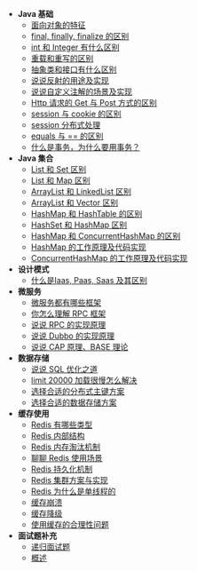 * **Java 基础**
  * [面向对象的特征](interview/面向对象的特征.md)
  * [final, finally, finalize 的区别](interview/final-finally-finalize-的区别.md)
  * [int 和 Integer 有什么区别](interview/int-和-Integer-有什么区别.md)
  * [重载和重写的区别](interview/重载和重写的区别.md)
  * [抽象类和接口有什么区别](interview/抽象类和接口有什么区别.md)
  * [说说反射的用途及实现](interview/说说反射的用途及实现.md)
  * [说说自定义注解的场景及实现](interview/说说自定义注解的场景及实现.md)
  * [Http 请求的 Get 与 Post 方式的区别](interview/Http-请求的-Get-与-Post-方式的区别.md)
  * [session 与 cookie 的区别](interview/session-与-cookie-的区别.md)
  * [session 分布式处理](interview/session-分布式处理.md)
  * [equals 与 == 的区别](interview/equals-与-==-的区别.md)
  * [什么是事务，为什么要用事务？](interview/什么是事务-为什么要用事务.md)
* **Java 集合**
  * [List 和 Set 区别](interview/List-和-Set-区别.md)
  * [List 和 Map 区别](interview/List-和-Map-区别.md)
  * [ArrayList 和 LinkedList 区别](interview/ArrayList-和-LinkedList-区别.md)
  * [ArrayList 和 Vector 区别](interview/ArrayList-和-Vector-区别.md)
  * [HashMap 和 HashTable 的区别](interview/HashMap-和-HashTable-的区别.md)
  * [HashSet 和 HashMap 区别](interview/HashSet-和-HashMap-区别.md)
  * [HashMap 和 ConcurrentHashMap 的区别](interview/HashMap-和-ConcurrentHashMap-的区别.md)
  * [HashMap 的工作原理及代码实现](interview/HashMap-的工作原理及代码实现.md)
  * [ConcurrentHashMap 的工作原理及代码实现](interview/ConcurrentHashMap-的工作原理及代码实现.md)
* **设计模式**
  * [什么是Iaas, Paas, Saas 及其区别](interview/什么是Iaas-Paas-Saas-及其区别.md)
* **微服务**
  * [微服务都有哪些框架](interview/微服务都有哪些框架.md)
  * [你怎么理解 RPC 框架](interview/你怎么理解-RPC-框架.md)
  * [说说 RPC 的实现原理](interview/说说-RPC-的实现原理.md)
  * [说说 Dubbo 的实现原理](interview/说说-Dubbo-的实现原理.md)
  * [说说 CAP 原理、BASE 理论](interview/说说-CAP-原理、-BASE-理论.md)
* **数据存储**
  * [说说 SQL 优化之道](interview/说说-SQL-优化之道.md)
  * [limit 20000 加载很慢怎么解决](interview/limit-20000-加载很慢怎么解决.md)
  * [选择合适的分布式主键方案](interview/选择合适的分布式主键方案.md)
  * [选择合适的数据存储方案](interview/选择合适的数据存储方案.md)
* **缓存使用**
  * [Redis 有哪些类型](interview/Redis-有哪些类型.md)
  * [Redis 内部结构](interview/Redis-内部结构.md)
  * [Redis 内存淘汰机制](interview/Redis-内存淘汰机制.md)
  * [聊聊 Redis 使用场景](interview/聊聊-Redis-使用场景.md)
  * [Redis 持久化机制](interview/Redis-持久化机制.md)
  * [Redis 集群方案与实现](interview/Redis-集群方案与实现.md)
  * [Redis 为什么是单线程的](interview/Redis-为什么是单线程的.md)
  * [缓存崩溃](interview/缓存崩溃.md)
  * [缓存降级](interview/缓存降级.md)
  * [使用缓存的合理性问题](interview/使用缓存的合理性问题.md)
* **面试题补充**
  * [递归面试题](interview/递归.md)
  * [概述](interview/补充.md)